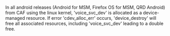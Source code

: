 In all android releases (Android for MSM, Firefox OS for MSM, QRD Android) from CAF using the linux kernel, 'voice_svc_dev' is allocated as a device-managed resource. If error 'cdev_alloc_err' occurs, 'device_destroy' will free all associated resources, including 'voice_svc_dev' leading to a double free.